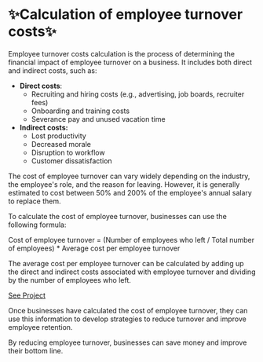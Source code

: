 #  ✨Calculation of employee turnover costs✨

Employee turnover costs calculation is the process of determining the financial impact of employee turnover on a business. It includes both direct and indirect costs, such as:

- **Direct costs**:
  - Recruiting and hiring costs (e.g., advertising, job boards, recruiter fees)
  - Onboarding and training costs
  - Severance pay and unused vacation time
- **Indirect costs:**
  - Lost productivity
  - Decreased morale
  - Disruption to workflow
  - Customer dissatisfaction

The cost of employee turnover can vary widely depending on the industry, the employee's role, and the reason for leaving. However, it is generally estimated to cost between 50% and 200% of the employee's annual salary to replace them.

To calculate the cost of employee turnover, businesses can use the following formula:

Cost of employee turnover = (Number of employees who left / Total number of employees) * Average cost per employee turnover

The average cost per employee turnover can be calculated by adding up the direct and indirect costs associated with employee turnover and dividing by the number of employees who left.

[See Project](TPS_Dia_1_Configuracion.ipynb)

Once businesses have calculated the cost of employee turnover, they can use this information to develop strategies to reduce turnover and improve employee retention.

By reducing employee turnover, businesses can save money and improve their bottom line.
